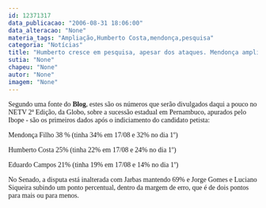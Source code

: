 ```yaml
---
id: 12371317
data_publicacao: "2006-08-31 18:06:00"
data_alteracao: "None"
materia_tags: "Ampliação,Humberto Costa,mendonça,pesquisa"
categoria: "Notícias"
title: "Humberto cresce em pesquisa, apesar dos ataques. Mendonça amplia vantagem"
sutia: "None"
chapeu: "None"
autor: "None"
imagem: "None"
---
```

<p><P><FONT face=Verdana>Segundo uma fonte do <STRONG>Blog</STRONG>, estes são os números que serão divulgados daqui a pouco no NETV 2ª Edição, da Globo, sobre a sucessão estadual em Pernambuco, apurados pelo Ibope - são os primeiros dados após o indiciamento do candidato petista:</FONT></P></p>
<p><P><FONT face=Verdana>Mendonça Filho 38 % (tinha 34% em 17/08 e 32% no dia 1º)</FONT></P></p>
<p><P><FONT face=Verdana>Humberto Costa 25% (tinha 22% em 17/08 e 24% no dia 1º)</FONT></P></p>
<p><P><FONT face=Verdana>Eduardo Campos&nbsp;21% (tinha 19% em 17/08 e 14% no dia 1º)</FONT></P></p>
<p><P><FONT face=Verdana>No Senado, a disputa está inalterada com Jarbas mantendo 69% e Jorge Gomes e Luciano Siqueira subindo um ponto percentual, dentro da margem de erro, que é de dois pontos para mais ou para menos.</FONT></P> </p>
